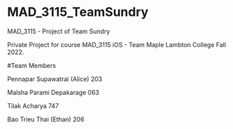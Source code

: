 # MAD_3115_TeamSundry
MAD_3115 - Project of Team Sundry

Private Project for course MAD_3115 iOS - Team Maple Lambton College Fall 2022.

#Team Members

Pennapar Supawatrai (Alice) 203

Malsha Parami Depakarage 063

Tilak Acharya 747

Bao Trieu Thai (Ethan) 206

